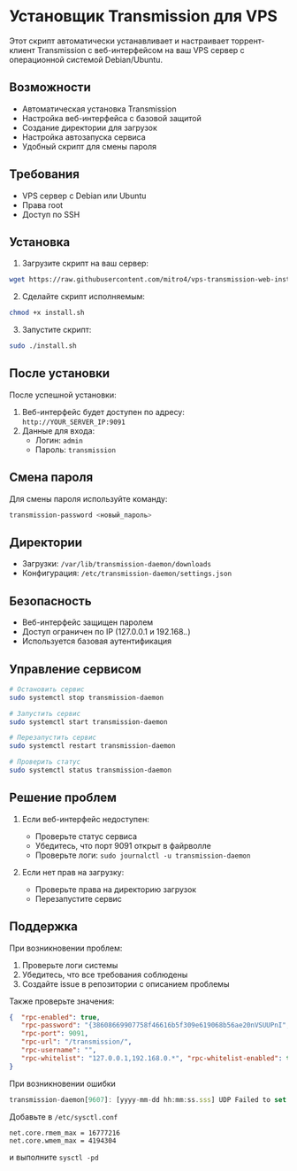 # Установщик Transmission для VPS

Этот скрипт автоматически устанавливает и настраивает торрент-клиент Transmission с веб-интерфейсом на ваш VPS сервер с операционной системой Debian/Ubuntu.

## Возможности

- Автоматическая установка Transmission
- Настройка веб-интерфейса с базовой защитой
- Создание директории для загрузок
- Настройка автозапуска сервиса
- Удобный скрипт для смены пароля

## Требования

- VPS сервер с Debian или Ubuntu
- Права root
- Доступ по SSH

## Установка

1. Загрузите скрипт на ваш сервер:
```bash
wget https://raw.githubusercontent.com/mitro4/vps-transmission-web-installer/refs/heads/main/install.sh
```

2. Сделайте скрипт исполняемым:
```bash
chmod +x install.sh
```

3. Запустите скрипт:
```bash
sudo ./install.sh
```

## После установки

После успешной установки:

1. Веб-интерфейс будет доступен по адресу: `http://YOUR_SERVER_IP:9091`
2. Данные для входа:
   - Логин: `admin`
   - Пароль: `transmission`

## Смена пароля

Для смены пароля используйте команду:
```bash
transmission-password <новый_пароль>
```

## Директории

- Загрузки: `/var/lib/transmission-daemon/downloads`
- Конфигурация: `/etc/transmission-daemon/settings.json`

## Безопасность

- Веб-интерфейс защищен паролем
- Доступ ограничен по IP (127.0.0.1 и 192.168.*.*)
- Используется базовая аутентификация

## Управление сервисом

```bash
# Остановить сервис
sudo systemctl stop transmission-daemon

# Запустить сервис
sudo systemctl start transmission-daemon

# Перезапустить сервис
sudo systemctl restart transmission-daemon

# Проверить статус
sudo systemctl status transmission-daemon
```

## Решение проблем

1. Если веб-интерфейс недоступен:
   - Проверьте статус сервиса
   - Убедитесь, что порт 9091 открыт в файрволле
   - Проверьте логи: `sudo journalctl -u transmission-daemon`

2. Если нет прав на загрузку:
   - Проверьте права на директорию загрузок
   - Перезапустите сервис

## Поддержка

При возникновении проблем:
1. Проверьте логи системы
2. Убедитесь, что все требования соблюдены
3. Создайте issue в репозитории с описанием проблемы

Также проверьте значения:
```json
{  "rpc-enabled": true, 
   "rpc-password": "{38608669907758f46616b5f309e619068b56ae20nVSUUPnI", 
   "rpc-port": 9091, 
   "rpc-url": "/transmission/", 
   "rpc-username": "", 
   "rpc-whitelist": "127.0.0.1,192.168.0.*", "rpc-whitelist-enabled": true 
}
```

При возникновении ошибки 
```js
transmission-daemon[9607]: [yyyy-mm-dd hh:mm:ss.sss] UDP Failed to set receive buffer: requested 4194304, got 425984 (tr-udp.c:84)
```

Добавьте в  ```/etc/sysctl.conf```
```
net.core.rmem_max = 16777216
net.core.wmem_max = 4194304
```
и выполните 
```sysctl -pd```
